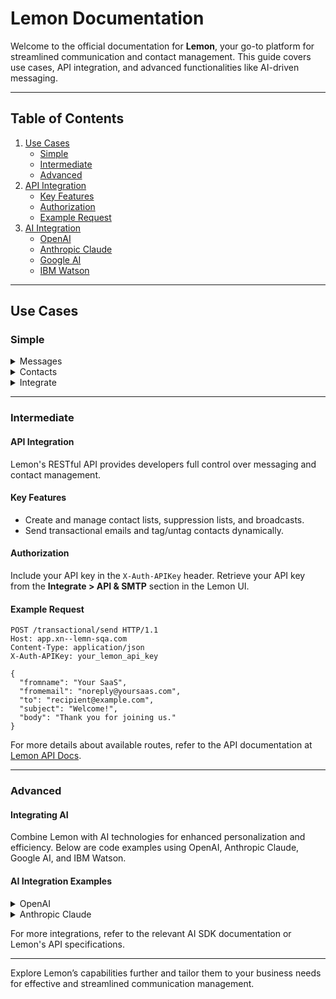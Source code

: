 # Lemon Documentation

Welcome to the official documentation for **Lemon**, your go-to platform for streamlined communication and contact management. This guide covers use cases, API integration, and advanced functionalities like AI-driven messaging.

---

## Table of Contents
1. [Use Cases](#use-cases)
   - [Simple](#simple)
   - [Intermediate](#intermediate)
   - [Advanced](#advanced)
2. [API Integration](#api-integration)
   - [Key Features](#key-features)
   - [Authorization](#authorization)
   - [Example Request](#example-request)
3. [AI Integration](#ai-integration)
   - [OpenAI](#openai)
   - [Anthropic Claude](#anthropic-claude)
   - [Google AI](#google-ai)
   - [IBM Watson](#ibm-watson)

---

## Use Cases

### Simple

<details>
<summary>Messages</summary>

#### Types of Messages
- **Broadcasts**: Send a single message to a large audience efficiently. Perfect for campaigns and announcements.
- **Funnels**: Guide your audience through automated message flows.
- **Transactional**: Deliver real-time messages triggered by user actions, like order confirmations or password resets.
- **Throttles**: Manage message delivery rates to avoid overwhelming recipients.
</details>

<details>
<summary>Contacts</summary>

#### Contact Management
- **Contact Lists**: Organize your audience with customizable lists.
- **Segments**: Group your audience by behavior, demographics, or preferences.
- **Suppression**: Exclude specific contacts or domains to ensure compliance.
- **Forms**: Collect data and grow your audience with customizable forms.
</details>

<details>
<summary>Integrate</summary>

#### Tools for Integration
- **API & SMTP**: Send messages programmatically or via email protocols.
- **Webhooks**: Automate workflows with real-time event notifications.
- **Zapier & Pabbly**: Connect Lemon to various platforms and automate tasks effortlessly.
</details>

---

### Intermediate

#### API Integration
Lemon's RESTful API provides developers full control over messaging and contact management.

#### Key Features
- Create and manage contact lists, suppression lists, and broadcasts.
- Send transactional emails and tag/untag contacts dynamically.

#### Authorization
Include your API key in the `X-Auth-APIKey` header. Retrieve your API key from the **Integrate > API & SMTP** section in the Lemon UI.

#### Example Request
```http
POST /transactional/send HTTP/1.1
Host: app.xn--lemn-sqa.com
Content-Type: application/json
X-Auth-APIKey: your_lemon_api_key

{
  "fromname": "Your SaaS",
  "fromemail": "noreply@yoursaas.com",
  "to": "recipient@example.com",
  "subject": "Welcome!",
  "body": "Thank you for joining us."
}
```

For more details about available routes, refer to the API documentation at [Lemon API Docs](https://app.xn--lemn-sqa.com/api/doc#/).

---

### Advanced

#### Integrating AI
Combine Lemon with AI technologies for enhanced personalization and efficiency. Below are code examples using OpenAI, Anthropic Claude, Google AI, and IBM Watson.

#### AI Integration Examples

<details>
<summary>OpenAI</summary>

##### Python Code
```python
import openai
import requests

def generate_and_send_email(openai_api_key, lemon_api_key, user_data):
    openai.api_key = openai_api_key

    # Generate email content with OpenAI
    response = openai.Completion.create(
        engine="text-davinci-002",
        prompt=f"Write an email to {user_data['name']} about their recent activity: {user_data['activity']}",
        max_tokens=200
    )
    email_content = response.choices[0].text.strip()

    # Send email using Lemon API
    response = requests.post(
        'https://app.xn--lemn-sqa.com/api/transactional/send',
        headers={
            'Content-Type': 'application/json',
            'X-Auth-APIKey': lemon_api_key
        },
        json={
            "fromname": "Your SaaS",
            "fromemail": "noreply@yoursaas.com",
            "to": user_data['email'],
            "subject": "Your Activity Update",
            "body": f"<html><body>{email_content}</body></html>"
        }
    )
    return response.json()

# Usage
result = generate_and_send_email(
    'your_openai_api_key',
    'your_lemon_api_key',
    {
        "name": "John",
        "email": "john@example.com",
        "activity": "Completed 5 workouts this week"
    }
)
print(result)
```
</details>

<details>
<summary>Anthropic Claude</summary>

##### JavaScript Code
```javascript
const axios = require('axios');

async function generateAndSendEmail(anthropicApiKey, lemonApiKey, userData) {
    const anthropicResponse = await axios.post(
        'https://api.anthropic.com/v1/complete',
        {
            prompt: `Human: Write an email to ${userData.name} about their recent activity: ${userData.activity}\n\nAssistant:`,
            model: "claude-v1",
            max_tokens_to_sample: 200,
            stop_sequences: ["\n\nHuman:"]
        },
        {
            headers: {
                'Content-Type': 'application/json',
                'X-API-Key': anthropicApiKey
            }
        }
    );

    const emailContent = anthropicResponse.data.completion.trim();

    const lemonResponse = await axios.post(
        'https://app.xn--lemn-sqa.com/api/transactional/send',
        {
            fromname: "Your SaaS",
            fromemail: "noreply@yoursaas.com",
            to: userData.email,
            subject: "Your Activity Update",
            body: `<html><body>${emailContent}</body></html>`
        },
        {
            headers: {
                'Content-Type': 'application/json',
                'X-Auth-APIKey': lemonApiKey
            }
        }
    );

    return lemonResponse.data;
}
```
</details>

For more integrations, refer to the relevant AI SDK documentation or Lemon's API specifications.

---

Explore Lemon’s capabilities further and tailor them to your business needs for effective and streamlined communication management.

